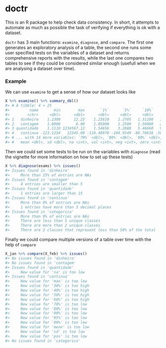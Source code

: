 

# doctr

This is an R package to help check data consistency. In short, it attempts to automate as much as possible the task of verifying if everything is ok with a dataset.

`doctr` has 3 main functions: `examine`, `diagnose`, and `compare`. The first one generates an exploratory analysis of a table, the second one runs some user specified tests on the variables of a dataset and returns comprehensive reports with the results, while the last one compares two tables to see if they could be considered similar enough (usefull when we are analysing a dataset over time).

### Example

We can use `examine` to get a sense of how our dataset looks like

```r
X %>% examine() %>% summary_dbl()
#> # A tibble: 4 × 25
#>         name       min        max       `1%`      `5%`     `10%`     `20%`     `30%` `40%` `50%`   `60%`
#>        <chr>     <dbl>      <dbl>      <dbl>     <dbl>     <dbl>     <dbl>     <dbl> <dbl> <dbl>   <dbl>
#> 1   dinheiro    1.2300      12.23    1.23810    1.2705   1.31100   1.39200   1.47300   3.6  6.75  9.9000
#> 2   contagem    1.0000       6.00    1.05000    1.2500   1.50000   2.00000   2.50000   3.0  3.50  4.0000
#> 3 quantidade    1.1110 1234567.12    1.54656    3.2888   5.46660   9.82220  12.20000  12.6 13.00 13.0566
#> 4   continua -123.1234   12345.00 -119.48970 -104.9549 -86.78638 -50.44936 -14.11234  -1.6 -1.00 -0.4000
#> # ... with 14 more variables: `70%` <dbl>, `80%` <dbl>, `90%` <dbl>, `95%` <dbl>, `99%` <dbl>,
#> #   mean <dbl>, sd <dbl>, na <int>, val <int>, neg <int>, zero <int>, pos <int>, unq <int>, mdp <dbl>
```

Then we could set some tests to be run on the variables with `diagnose` (read the vignette for more information on how to set up these tests)

```r
X %>% diagnose(exams) %>% issues()
#> Issues found in 'dinheiro'
#>     More than 25% of entries are NAs
#> Issues found in 'contagem'
#>     4 entries are smaller than 5
#> Issues found in 'quantidade'
#>     1 entries are larger than 15
#> Issues found in 'continua'
#>     More than 0% of entries are NAs
#>     1 entries have more than 3 decimal places
#> Issues found in 'categorica'
#>     More than 0% of entries are NAs
#>     There are less than 5 unique classes
#>     There are more than 2 unique classes
#>     There are 2 classes that represent less than 50% of the total
```

Finally we could compare multiple versions of a table over time with the help of `compare`

```r
X_jan %>% compare(X_feb) %>% issues()
#> No issues found in 'dinheiro'
#> No issues found in 'contagem'
#> Issues found in 'quantidade'
#>     New value for 'na' is too low
#> Issues found in 'continua'
#>     New value for 'max' is too low
#>     New value for '30%' is too high
#>     New value for '40%' is too high
#>     New value for '50%' is too high
#>     New value for '60%' is too high
#>     New value for '70%' is too low
#>     New value for '80%' is too low
#>     New value for '90%' is too low
#>     New value for '95%' is too low
#>     New value for '99%' is too low
#>     New value for 'mean' is too low
#>     New value for 'sd' is too low
#>     New value for 'pos' is too low
#> No issues found in 'categorica'
```


